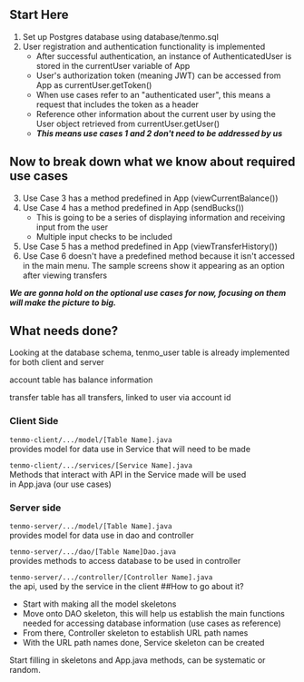 ## Start Here
1. Set up Postgres database using database/tenmo.sql
2. User registration and authentication functionality is implemented
   * After successful authentication, an instance of 
   AuthenticatedUser is stored in the currentUser variable of App
   * User's authorization token (meaning JWT) can be accessed from
   App as currentUser.getToken()
   * When use cases refer to an "authenticated user", this means a
   request that includes the token as a header
   * Reference other information about the current user by using
   the User object retrieved from currentUser.getUser()
   * ***This means use cases 1 and 2 don't need to be addressed by us***
## Now to break down what we know about required use cases
3. Use Case 3 has a method predefined in App (viewCurrentBalance())
4. Use Case 4 has a method predefined in App (sendBucks())
   * This is going to be a series of displaying information and
   receiving input from the user
   * Multiple input checks to be included
5. Use Case 5 has a method predefined in App (viewTransferHistory())
6. Use Case 6 doesn't have a predefined method because it isn't accessed
in the main menu. The sample screens show it appearing as an option after
viewing transfers

***We are gonna hold on the optional use cases for now, focusing on them 
will make the picture to big.***
## What needs done?
Looking at the database schema, tenmo_user table is already implemented 
for both client and server

account table has balance information

transfer table has all transfers, linked to user via account id
### Client Side

`tenmo-client/.../model/[Table Name].java`  
provides model for data use in Service that will need to be made

`tenmo-client/.../services/[Service Name].java`  
Methods that interact with API in the Service made will be used  
in App.java (our use cases)
### Server side

`tenmo-server/.../model/[Table Name].java`  
provides model for data use in dao and controller

`tenmo-server/.../dao/[Table Name]Dao.java`  
provides methods to access database to be used in controller

`tenmo-server/.../controller/[Controller Name].java`  
the api, used by the service in the client
##How to go about it?
* Start with making all the model skeletons
* Move onto DAO skeleton, this will help us establish the main functions needed
for accessing database information (use cases as reference)
* From there, Controller skeleton to establish URL path names
* With the URL path names done, Service skeleton can be created

Start filling in skeletons and App.java methods, can be systematic or random.


